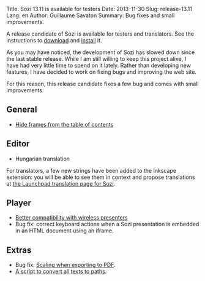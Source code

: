 Title: Sozi 13.11 is available for testers
Date: 2013-11-30
Slug: release-13.11
Lang: en
Author: Guillaume Savaton
Summary:
    Bug fixes and small improvements.

A release candidate of Sozi is available for testers and translators.
See the instructions to [download](|filename|/pages/en/download.md) and [install](|filename|/pages/en/install.md) it.

As you may have noticed, the development of Sozi has slowed down since the last stable release.
While I am still willing to keep this project alive, I have had very little time to spend on it lately.
Rather than developing new features, I have decided to work on fixing bugs and improving the web site.

For this reason, this release candidate fixes a few bug and comes with small improvements.

General
-------

* [Hide frames from the table of contents](https://github.com/senshu/Sozi/issues/156)

Editor
------

* Hungarian translation

For translators, a few new strings have been added to the Inkscape
extension: you will be able to see them in context and propose
translations at [the Launchpad translation page for Sozi](https://translations.launchpad.net/sozi).

Player
------

* [Better compatibility with wireless presenters](https://github.com/senshu/Sozi/issues/191)
* Bug fix: correct keyboard actions when a Sozi presentation is embedded in an HTML document using an iframe.

Extras
------

* Bug fix: [Scaling when exporting to PDF](https://github.com/senshu/Sozi/issues/195).
* [A script to convert all texts to paths](https://github.com/senshu/Sozi/issues/129).

